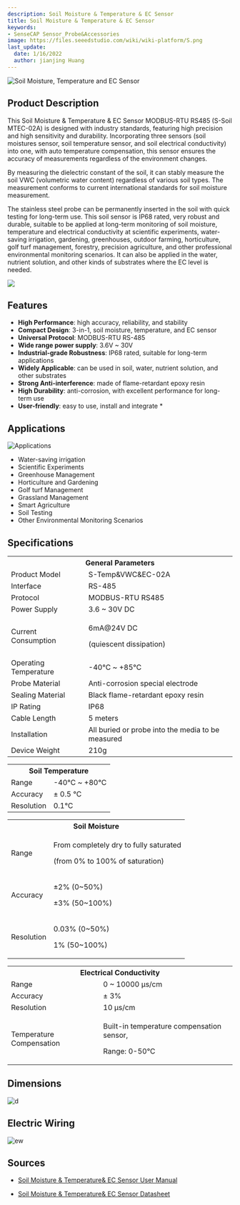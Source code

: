 ```yaml
---
description: Soil Moisture & Temperature & EC Sensor
title: Soil Moisture & Temperature & EC Sensor
keywords:
- SenseCAP Sensor_Probe&Accessories
image: https://files.seeedstudio.com/wiki/wiki-platform/S.png
last_update:
  date: 1/16/2022
  author: jianjing Huang
---
```


![Soil Moisture, Temperature and EC Sensor](https://files.seeedstudio.com/wiki/Soil_Moisture_Temperature_EC_Sensor/101990667_2.png)

## Product Description

This Soil Moisture & Temperature & EC Sensor MODBUS-RTU RS485 (S-Soil MTEC-02A) is designed with industry standards, featuring high precision and high sensitivity and durability. Incorporating three sensors (soil moistures sensor, soil temperature sensor, and soil electrical conductivity) into one, with auto temperature compensation, this sensor ensures the accuracy of measurements regardless of the environment changes.

By measuring the dielectric constant of the soil, it can stably measure the soil VWC (volumetric water content) regardless of various soil types. The measurement conforms to current international standards for soil moisture measurement.

The stainless steel probe can be permanently inserted in the soil with quick testing for long-term use. This soil sensor is IP68 rated, very robust and durable, suitable to be applied at long-term monitoring of soil moisture, temperature and electrical conductivity at scientific experiments, water-saving irrigation, gardening, greenhouses, outdoor farming, horticulture, golf turf management, forestry, precision agriculture, and other professional environmental monitoring scenarios. It can also be applied in the water, nutrient solution, and other kinds of substrates where the EC level is needed.

[![](https://files.seeedstudio.com/wiki/Seeed-WiKi/docs/images/300px-Get_One_Now_Banner-ragular.png)](https://www.seeedstudio.com/RS485-Soil-Moisture-Temperature-EC-Sensor-S-Soil-MTEC-02-p-4633.html)

## Features

* **High Performance**: high accuracy, reliability, and stability
* **Compact Design**: 3-in-1, soil moisture, temperature, and EC sensor
* **Universal Protocol**: MODBUS-RTU RS-485
* **Wide range power supply**: 3.6V ~ 30V
* **Industrial-grade Robustness**: IP68 rated, suitable for long-term applications
* **Widely Applicable**: can be used in soil, water, nutrient solution, and other substrates
* **Strong Anti-interference**: made of flame-retardant epoxy resin
* **High Durability**: anti-corrosion, with excellent performance for long-term use
* **User-friendly**: easy to use, install and integrate  *

## Applications

![Applications](https://files.seeedstudio.com/wiki/Soil_Moisture_Temperature_EC_Sensor/Applications.png)

* Water-saving irrigation
* Scientific Experiments
* Greenhouse Management
* Horticulture and Gardening
* Golf turf Management
* Grassland Management
* Smart Agriculture
* Soil Testing
* Other Environmental Monitoring Scenarios

## Specifications
<!-- <style type="text/css">
.tg  {border-collapse:collapse;border-spacing:0;margin:10px}
.tg td{border-color:black;border-style:solid;border-width:1px;font-family:Arial, sans-serif;font-size:14px;
  overflow:hidden;padding:10px 5px;word-break:normal;}
.tg th{border-color:black;border-style:solid;border-width:1px;font-family:Arial, sans-serif;font-size:14px;
  font-weight:normal;overflow:hidden;padding:10px 5px;word-break:normal;}
.tg .tg-2fdn{border-color:#9b9b9b;text-align:left;vertical-align:top}
.tg .tg-e2cz{background-color:#9b9b9b;border-color:#9b9b9b;color:#ffffff;text-align:left;vertical-align:top}
</style> -->
<table class="tg" data-data-data-style="undefined;table-layout: fixed; width: 677px;">
<tbody>
<tr><th class="tg-luhj" colspan="2">General Parameters</th></tr>
<tr>
<td class="tg-vkfu"><span data-data-data-style="font-size: small;">Product Model</span></td>
<td class="tg-vkfu">S-Temp&amp;VWC&amp;EC-02A</td>
</tr>
<tr>
<td class="tg-vkfu">Interface</td>
<td class="tg-vkfu">RS-485</td>
</tr>
<tr>
<td class="tg-vkfu">Protocol</td>
<td class="tg-vkfu">MODBUS-RTU RS485</td>
</tr>
<tr>
<td class="tg-vkfu">Power Supply</td>
<td class="tg-vkfu">3.6 ~ 30V DC</td>
</tr>
<tr>
<td class="tg-vkfu">Current Consumption</td>
<td class="tg-vkfu">
<p>6mA@24V DC</p>
<p>(quiescent dissipation)</p>
</td>
</tr>
<tr>
<td class="tg-vkfu">Operating Temperature</td>
<td class="tg-vkfu">-40℃ ~ +85℃</td>
</tr>
<tr>
<td class="tg-vkfu">Probe Material</td>
<td class="tg-vkfu">Anti-corrosion special electrode</td>
</tr>
<tr>
<td class="tg-vkfu">Sealing Material</td>
<td class="tg-vkfu">Black flame-retardant epoxy resin</td>
</tr>
<tr>
<td class="tg-vkfu">IP Rating</td>
<td class="tg-vkfu">IP68</td>
</tr>
<tr>
<td class="tg-vkfu">Cable Length</td>
<td class="tg-vkfu">5 meters</td>
</tr>
<tr>
<td class="tg-vkfu">Installation</td>
<td class="tg-vkfu">All buried or probe into the media to be measured</td>
</tr>
<tr>
<td class="tg-vkfu">Device Weight</td>
<td class="tg-vkfu">210g</td>
</tr>
</tbody>
</table>
<table class="tg" data-data-data-style="undefined;table-layout: fixed; width: 677px;">
<tbody>
<tr><th class="tg-luhj" colspan="2">Soil Temperature</th></tr>
<tr>
<td class="tg-vkfu"><span data-data-data-style="font-size: small;">Range</span></td>
<td class="tg-vkfu">-40℃ ~ +80℃</td>
</tr>
<tr>
<td class="tg-vkfu">Accuracy</td>
<td class="tg-vkfu">± 0.5 ℃</td>
</tr>
<tr>
<td class="tg-vkfu">Resolution</td>
<td class="tg-vkfu">0.1℃</td>
</tr>
</tbody>
</table>
<table class="tg" data-data-data-style="undefined;table-layout: fixed; width: 677px;">
<tbody>
<tr><th class="tg-luhj" colspan="2">Soil Moisture</th></tr>
<tr>
<td class="tg-vkfu">Range</td>
<td class="tg-vkfu">
<p>From completely dry to fully saturated</p>
<p>(from 0% to 100% of saturation)</p>
</td>
</tr>
<tr>
<td class="tg-vkfu">Accuracy</td>
<td class="tg-vkfu">
<p>±2% (0~50%)</p>
<p>±3% (50~100%)</p>
</td>
</tr>
<tr>
<td class="tg-vkfu">Resolution</td>
<td class="tg-vkfu">
<p>0.03% (0~50%)</p>
<p>1% (50~100%)</p>
</td>
</tr>
</tbody>
</table>
<table class="tg" data-data-data-style="undefined;table-layout: fixed; width: 677px;">
<tbody>
<tr><th class="tg-luhj" colspan="2">Electrical Conductivity </th></tr>
<tr>
<td class="tg-vkfu"><span data-data-data-style="font-size: small;">Range</span></td>
<td class="tg-vkfu">0 ~ 10000 μs/cm</td>
</tr>
<tr>
<td class="tg-vkfu">Accuracy</td>
<td class="tg-vkfu">± 3%</td>
</tr>
<tr>
<td class="tg-vkfu">Resolution</td>
<td class="tg-vkfu">10 μs/cm</td>
</tr>
<tr>
<td class="tg-vkfu">Temperature Compensation</td>
<td class="tg-vkfu">
<p>Built-in temperature compensation sensor,</p>
<p>Range: 0-50°C</p>
</td>
</tr>
</tbody>
</table>

## Dimensions

![d](https://files.seeedstudio.com/wiki/Soil_Moisture_Temperature_EC_Sensor/probe_dimensions.png)

## Electric Wiring

![ew](https://files.seeedstudio.com/wiki/Soil_Moisture_Temperature_EC_Sensor/wiring_diagram.png)

## Sources

* [Soil Moisture & Temperature& EC Sensor User Manual](https://files.seeedstudio.com/wiki/Soil_Moisture_Temperature_EC_Sensor/SoilMoisture_Temperature_ECSensorUserManual-S-Temp&VWC&EC-02.pdf)

* [Soil Moisture & Temperature& EC Sensor Datasheet](https://files.seeedstudio.com/wiki/Soil_Moisture_Temperature_EC_Sensor/RS485SoilMoisture_Temperature_ECSensor(S-Temp&VWC&EC-02A).pdf)
